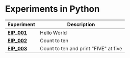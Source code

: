 # Experiments in Python

| Experiment | Description |
| ---------- | ----------- |
| **[EIP_001](./EIP_001/EIP_001.py)** | Hello World |
| **[EIP_002](./EIP_002/EIP_002.py)** | Count to ten |
| **[EIP_003](./EIP_003/EIP_003.py)** | Count to ten and print "FIVE" at five |

